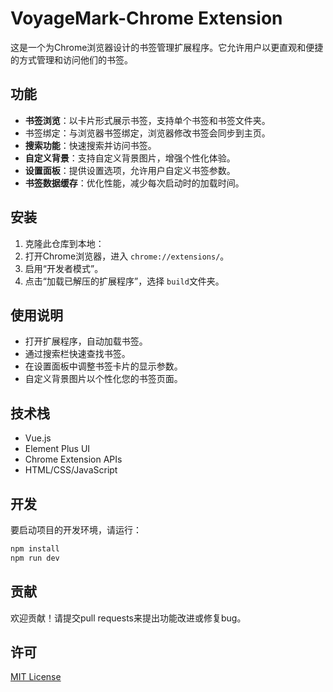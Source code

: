 # VoyageMark-Chrome Extension

这是一个为Chrome浏览器设计的书签管理扩展程序。它允许用户以更直观和便捷的方式管理和访问他们的书签。

## 功能

- **书签浏览**：以卡片形式展示书签，支持单个书签和书签文件夹。
- 书签绑定：与浏览器书签绑定，浏览器修改书签会同步到主页。
- **搜索功能**：快速搜索并访问书签。
- **自定义背景**：支持自定义背景图片，增强个性化体验。
- **设置面板**：提供设置选项，允许用户自定义书签参数。
- **书签数据缓存**：优化性能，减少每次启动时的加载时间。

## 安装

1. 克隆此仓库到本地：
2. 打开Chrome浏览器，进入 `chrome://extensions/`。
3. 启用“开发者模式”。
4. 点击“加载已解压的扩展程序”，选择 `build`文件夹。

## 使用说明

- 打开扩展程序，自动加载书签。
- 通过搜索栏快速查找书签。
- 在设置面板中调整书签卡片的显示参数。
- 自定义背景图片以个性化您的书签页面。

## 技术栈

- Vue.js
- Element Plus UI
- Chrome Extension APIs
- HTML/CSS/JavaScript

## 开发

要启动项目的开发环境，请运行：

```bash
npm install
npm run dev 
```

## 贡献

欢迎贡献！请提交pull requests来提出功能改进或修复bug。

## 许可

[MIT License](LICENSE)
